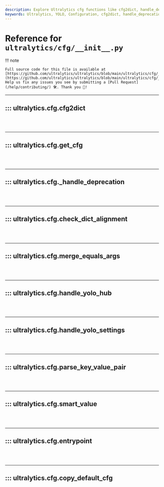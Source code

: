 ```yaml
---
description: Explore Ultralytics cfg functions like cfg2dict, handle_deprecation, merge_equal_args & more to handle YOLO settings and configurations efficiently.
keywords: Ultralytics, YOLO, Configuration, cfg2dict, handle_deprecation, merge_equals_args, handle_yolo_settings, copy_default_cfg, Image Detection
---
```


# Reference for `ultralytics/cfg/__init__.py`

!!! note

    Full source code for this file is available at [https://github.com/ultralytics/ultralytics/blob/main/ultralytics/cfg/__init__.py](https://github.com/ultralytics/ultralytics/blob/main/ultralytics/cfg/__init__.py). Help us fix any issues you see by submitting a [Pull Request](/help/contributing/) 🛠️. Thank you 🙏!

---
## ::: ultralytics.cfg.cfg2dict
<br><br>

---
## ::: ultralytics.cfg.get_cfg
<br><br>

---
## ::: ultralytics.cfg._handle_deprecation
<br><br>

---
## ::: ultralytics.cfg.check_dict_alignment
<br><br>

---
## ::: ultralytics.cfg.merge_equals_args
<br><br>

---
## ::: ultralytics.cfg.handle_yolo_hub
<br><br>

---
## ::: ultralytics.cfg.handle_yolo_settings
<br><br>

---
## ::: ultralytics.cfg.parse_key_value_pair
<br><br>

---
## ::: ultralytics.cfg.smart_value
<br><br>

---
## ::: ultralytics.cfg.entrypoint
<br><br>

---
## ::: ultralytics.cfg.copy_default_cfg
<br><br>
